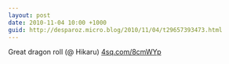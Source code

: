```yaml
---
layout: post
date: 2010-11-04 10:00 +1000
guid: http://desparoz.micro.blog/2010/11/04/t29657393473.html
---
```

Great dragon roll (@ Hikaru) [4sq.com/8cmWYp](http://4sq.com/8cmWYp)
